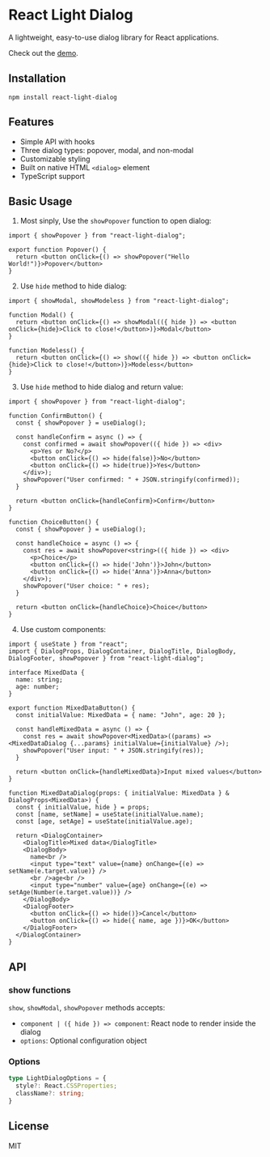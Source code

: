 # React Light Dialog

A lightweight, easy-to-use dialog library for React applications.

Check out the [demo](https://mohhh-ok.github.io/react-light-dialog/).

## Installation

```
npm install react-light-dialog
```

## Features

- Simple API with hooks
- Three dialog types: popover, modal, and non-modal
- Customizable styling
- Built on native HTML `<dialog>` element
- TypeScript support

## Basic Usage


1. Most sinply, Use the `showPopover` function to open dialog:

```tsx
import { showPopover } from "react-light-dialog";

export function Popover() {
  return <button onClick={() => showPopover("Hello World!")}>Popover</button>
}
```

2. Use `hide` method to hide dialog:

```tsx
import { showModal, showModeless } from "react-light-dialog";

function Modal() {
  return <button onClick={() => showModal(({ hide }) => <button onClick={hide}>Click to close!</button>)}>Modal</button>
}

function Modeless() {
  return <button onClick={() => show(({ hide }) => <button onClick={hide}>Click to close!</button>)}>Modeless</button>
}
```

3. Use `hide` method to hide dialog and return value:

```tsx
import { showPopover } from "react-light-dialog";

function ConfirmButton() {
  const { showPopover } = useDialog();

  const handleConfirm = async () => {
    const confirmed = await showPopover(({ hide }) => <div>
      <p>Yes or No?</p>
      <button onClick={() => hide(false)}>No</button>
      <button onClick={() => hide(true)}>Yes</button>
    </div>);
    showPopover("User confirmed: " + JSON.stringify(confirmed));
  }

  return <button onClick={handleConfirm}>Confirm</button>
}

function ChoiceButton() {
  const { showPopover } = useDialog();

  const handleChoice = async () => {
    const res = await showPopover<string>(({ hide }) => <div>
      <p>Choice</p>
      <button onClick={() => hide('John')}>John</button>
      <button onClick={() => hide('Anna')}>Anna</button>
    </div>);
    showPopover("User choice: " + res);
  }
  
  return <button onClick={handleChoice}>Choice</button>
}
```

4. Use custom components:

```tsx
import { useState } from "react";
import { DialogProps, DialogContainer, DialogTitle, DialogBody, DialogFooter, showPopover } from "react-light-dialog";

interface MixedData {
  name: string;
  age: number;
}

export function MixedDataButton() {
  const initialValue: MixedData = { name: "John", age: 20 };

  const handleMixedData = async () => {
    const res = await showPopover<MixedData>((params) => <MixedDataDialog {...params} initialValue={initialValue} />);
    showPopover("User input: " + JSON.stringify(res));
  }

  return <button onClick={handleMixedData}>Input mixed values</button>
}

function MixedDataDialog(props: { initialValue: MixedData } & DialogProps<MixedData>) {
  const { initialValue, hide } = props;
  const [name, setName] = useState(initialValue.name);
  const [age, setAge] = useState(initialValue.age);

  return <DialogContainer>
    <DialogTitle>Mixed data</DialogTitle>
    <DialogBody>
      name<br />
      <input type="text" value={name} onChange={(e) => setName(e.target.value)} />
      <br />age<br />
      <input type="number" value={age} onChange={(e) => setAge(Number(e.target.value))} />
    </DialogBody>
    <DialogFooter>
      <button onClick={() => hide()}>Cancel</button>
      <button onClick={() => hide({ name, age })}>OK</button>
    </DialogFooter>
  </DialogContainer>
}
```

## API

### show functions

`show`, `showModal`, `showPopover` methods accepts:
- `component | ({ hide }) => component`: React node to render inside the dialog
- `options`: Optional configuration object


### Options

```typescript
type LightDialogOptions = {
  style?: React.CSSProperties;
  className?: string;
}
```

## License

MIT